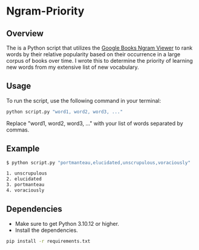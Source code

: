 # Ngram-Priority
## Overview

The is a Python script that utilizes the [Google Books Ngram Viewer](https://books.google.com/ngrams/info) to rank words by their relative popularity based on their occurrence in a large corpus of books over time. I wrote this to determine the priority of learning new words from my extensive list of new vocabulary. 

## Usage

To run the script, use the following command in your terminal:

```bash
python script.py "word1, word2, word3, ..."
```
Replace "word1, word2, word3, ..." with your list of words separated by commas.

## Example
```bash
$ python script.py "portmanteau,elucidated,unscrupulous,voraciously"

1. unscrupulous
2. elucidated
3. portmanteau
4. voraciously
```
## Dependencies
- Make sure to get Python 3.10.12 or higher.
- Install the dependencies.
```bash
pip install -r requirements.txt
```
